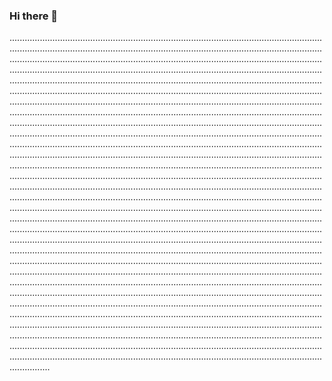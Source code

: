 ### Hi there 👋

....................................................................................................................................................................................................................................................................................................................................................................................................................................................................................................................................................................................................................................................................................................................................................................................................................................................................................................................................................................................................................................................................................................................................................................................................................................................................................................................................................................................................................................................................................................................................................................................................................................................................................................................................................................................................................................................................................................................................................................................................................................................................................................................................................................................................................................................................................................................................................................................................................................................................................................................................................................................................................................................................................................................................................................................................................................................................................................................................................................................................................................................................................................................................................................................................................................................................................................................................................................................................................................................................................................................................................................................................................................................................................................................................................................................................................................................................................................................................................................................................................